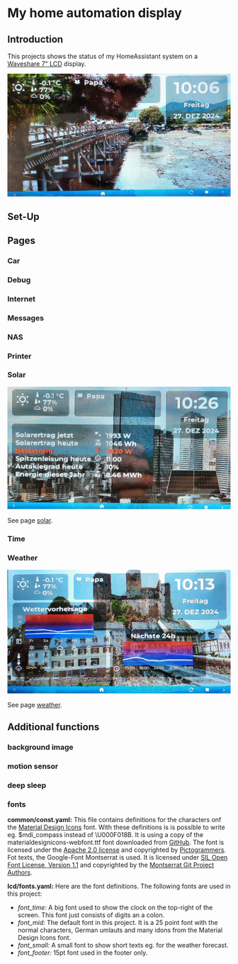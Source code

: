 # My home automation display

## Introduction
This projects shows the status of my HomeAssistant system on a [Waveshare 7" LCD](https://www.waveshare.com/wiki/ESP32-S3-Touch-LCD-7) display.

![Screenshot](lcd/screenshot1.jpg)

## Set-Up

## Pages

### Car

### Debug

### Internet

### Messages

### NAS

### Printer

### Solar
![Solar screenshot](lcd/solar/screenshot1.jpg)

See page [solar](lcd/solar/README.md).

### Time

### Weather
![Weather screenshot](lcd/weather/screenshot2.jpg)

See page [weather](lcd/weather/README.md).

## Additional functions

### background image

### motion sensor

### deep sleep

### fonts

**common/const.yaml:** This file contains definitions for the characters onf the [Material Design Icons](https://pictogrammers.com/library/mdi/) font. With these definitions is is possible to write eg. $mdi_compass instead of \U000F018B.
It is using a copy of the materialdesignicons-webfont.ttf font downloaded from [GitHub](https://github.com/Templarian/MaterialDesign-Webfont/tree/master). The font is licensed under the [Apache 2.0 license](https://www.apache.org/licenses/LICENSE-2.0) and copyrighted by [Pictogrammers](https://pictogrammers.com/). Fot texts, the Google-Font Montserrat is used. It is licensed under [SIL Open Font License, Version 1.1](https://openfontlicense.org/open-font-license-official-text/) and copyrighted by the [Montserrat Git Project Authors](https://github.com/JulietaUla/Montserrat.git).

**lcd/fonts.yaml:** Here are the font definitions. The following fonts are used in this project:
* _font_time:_ A big font used to show the clock on the top-right of the screen. This font just consists of digits an a colon.
* _font_mid:_ The default font in this project. It is a 25 point font with the normal characters, German umlauts and many idons from the Material Design Icons font.
* _font_small:_ A small font to show short texts eg. for the weather forecast.
* _font_footer:_ 15pt font used in the footer only.